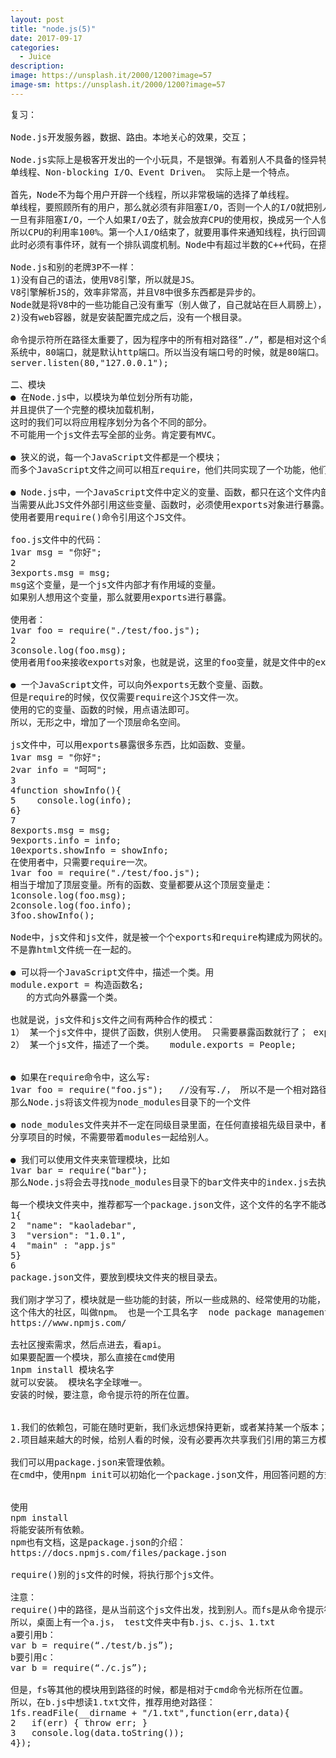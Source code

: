 ```yaml
---
layout: post
title: "node.js(5)"
date: 2017-09-17
categories:
  - Juice
description: 
image: https://unsplash.it/2000/1200?image=57
image-sm: https://unsplash.it/2000/1200?image=57
---
```



<pre>
复习：

Node.js开发服务器，数据、路由。本地关心的效果，交互；

Node.js实际上是极客开发出的一个小玩具，不是银弹。有着别人不具备的怪异特点：
单线程、Non-blocking I/O、Event Driven。 实际上是一个特点。

首先，Node不为每个用户开辟一个线程，所以非常极端的选择了单线程。
单线程，要照顾所有的用户，那么就必须有非阻塞I/O，否则一个人的I/O就把别人、自己都阻塞了。
一旦有非阻塞I/O，一个人如果I/O去了，就会放弃CPU的使用权，换成另一个人使用CPU（或者执行此人后面的语句）。
所以CPU的利用率100%。第一个人I/O结束了，就要用事件来通知线程，执行回调函数。
此时必须有事件环，就有一个排队调度机制。Node中有超过半数的C++代码，在搭建事件环。

Node.js和别的老牌3P不一样： 
1)没有自己的语法，使用V8引擎，所以就是JS。
V8引擎解析JS的，效率非常高，并且V8中很多东西都是异步的。
Node就是将V8中的一些功能自己没有重写（别人做了，自己就站在巨人肩膀上），移植到了服务器上。  
2)没有web容器，就是安装配置完成之后，没有一个根目录。  

命令提示符所在路径太重要了，因为程序中的所有相对路径”./”，都是相对这个命令提示符路径的，而不是相对于js文件自己。  
系统中，80端口，就是默认http端口。所以当没有端口号的时候，就是80端口。  
server.listen(80,"127.0.0.1");  

二、模块
● 在Node.js中，以模块为单位划分所有功能，
并且提供了一个完整的模块加载机制，
这时的我们可以将应用程序划分为各个不同的部分。
不可能用一个js文件去写全部的业务。肯定要有MVC。

● 狭义的说，每一个JavaScript文件都是一个模块；
而多个JavaScript文件之间可以相互require，他们共同实现了一个功能，他们整体对外，又称为一个广义上的模块。

● Node.js中，一个JavaScript文件中定义的变量、函数，都只在这个文件内部有效。
当需要从此JS文件外部引用这些变量、函数时，必须使用exports对象进行暴露。
使用者要用require()命令引用这个JS文件。

foo.js文件中的代码：
1var msg = "你好";
2
3exports.msg = msg;
msg这个变量，是一个js文件内部才有作用域的变量。
如果别人想用这个变量，那么就要用exports进行暴露。

使用者：
1var foo = require("./test/foo.js");
2
3console.log(foo.msg);
使用者用foo来接收exports对象，也就是说，这里的foo变量，就是文件中的exports变量。

● 一个JavaScript文件，可以向外exports无数个变量、函数。
但是require的时候，仅仅需要require这个JS文件一次。
使用的它的变量、函数的时候，用点语法即可。
所以，无形之中，增加了一个顶层命名空间。

js文件中，可以用exports暴露很多东西，比如函数、变量。
1var msg = "你好";
2var info = "呵呵";
3
4function showInfo(){
5    console.log(info);
6}
7
8exports.msg = msg;
9exports.info = info;
10exports.showInfo = showInfo;
在使用者中，只需要require一次。
1var foo = require("./test/foo.js");
相当于增加了顶层变量。所有的函数、变量都要从这个顶层变量走：
1console.log(foo.msg);
2console.log(foo.info);
3foo.showInfo();

Node中，js文件和js文件，就是被一个个exports和require构建成为网状的。
不是靠html文件统一在一起的。

● 可以将一个JavaScript文件中，描述一个类。用
module.export = 构造函数名;
   的方式向外暴露一个类。

也就是说，js文件和js文件之间有两种合作的模式：
1） 某一个js文件中，提供了函数，供别人使用。 只需要暴露函数就行了； exports.msg=msg;
2） 某一个js文件，描述了一个类。   module.exports = People;


● 如果在require命令中，这么写:
1var foo = require("foo.js");   //没有写./， 所以不是一个相对路径。是一个特殊的路径
那么Node.js将该文件视为node_modules目录下的一个文件

● node_modules文件夹并不一定在同级目录里面，在任何直接祖先级目录中，都可以。甚至可以放到NODE_PATH环境变量的文件夹中。
分享项目的时候，不需要带着modules一起给别人。

● 我们可以使用文件夹来管理模块，比如
1var bar = require("bar"); 
那么Node.js将会去寻找node_modules目录下的bar文件夹中的index.js去执行。

每一个模块文件夹中，推荐都写一个package.json文件，这个文件的名字不能改。node将自动读取里面的配置。有一个main项，就是入口文件：
1{
2  "name": "kaoladebar",
3  "version": "1.0.1",
4  "main" : "app.js"
5}
6
package.json文件，要放到模块文件夹的根目录去。

我们刚才学习了，模块就是一些功能的封装，所以一些成熟的、经常使用的功能，都有人封装成为了模块。并且放到了社区中，供人免费下载。
这个伟大的社区，叫做npm。 也是一个工具名字  node package management
https://www.npmjs.com/

去社区搜索需求，然后点进去，看api。
如果要配置一个模块，那么直接在cmd使用
1npm install 模块名字
就可以安装。 模块名字全球唯一。
安装的时候，要注意，命令提示符的所在位置。


1.我们的依赖包，可能在随时更新，我们永远想保持更新，或者某持某一个版本；
2.项目越来越大的时候，给别人看的时候，没有必要再次共享我们引用的第三方模块。

我们可以用package.json来管理依赖。
在cmd中，使用npm init可以初始化一个package.json文件，用回答问题的方式生成一个新的package.json文件。


使用
npm install
将能安装所有依赖。
npm也有文档，这是package.json的介绍：
https://docs.npmjs.com/files/package.json

require()别的js文件的时候，将执行那个js文件。

注意：
require()中的路径，是从当前这个js文件出发，找到别人。而fs是从命令提示符找到别人。
所以，桌面上有一个a.js， test文件夹中有b.js、c.js、1.txt
a要引用b：
var b = require(“./test/b.js”);
b要引用c：
var b = require(“./c.js”);

但是，fs等其他的模块用到路径的时候，都是相对于cmd命令光标所在位置。
所以，在b.js中想读1.txt文件，推荐用绝对路径：
1fs.readFile(__dirname + "/1.txt",function(err,data){
2	if(err) { throw err; }
3	console.log(data.toString());
4});

</pre>
